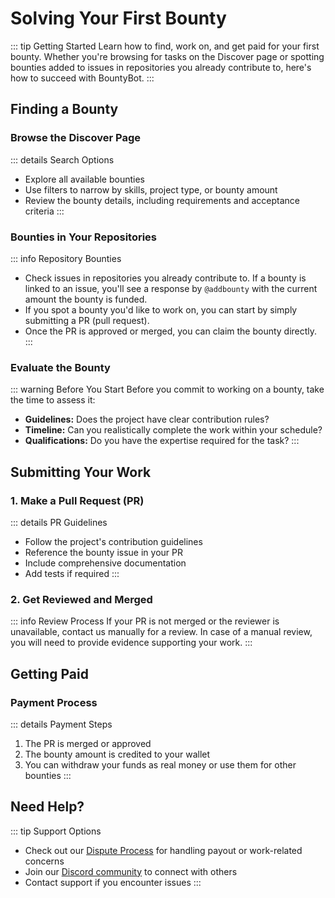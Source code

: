 # Solving Your First Bounty

::: tip Getting Started
Learn how to find, work on, and get paid for your first bounty. Whether you're browsing for tasks on the Discover page or spotting bounties added to issues in repositories you already contribute to, here's how to succeed with BountyBot.
:::

## Finding a Bounty

### Browse the Discover Page

::: details Search Options
- Explore all available bounties
- Use filters to narrow by skills, project type, or bounty amount
- Review the bounty details, including requirements and acceptance criteria
:::

### Bounties in Your Repositories

::: info Repository Bounties
- Check issues in repositories you already contribute to. If a bounty is linked to an issue, you'll see a response by `@addbounty` with the current amount the bounty is funded.
- If you spot a bounty you'd like to work on, you can start by simply submitting a PR (pull request).
- Once the PR is approved or merged, you can claim the bounty directly.
:::

### Evaluate the Bounty

::: warning Before You Start
Before you commit to working on a bounty, take the time to assess it:

- **Guidelines:** Does the project have clear contribution rules?
- **Timeline:** Can you realistically complete the work within your schedule?
- **Qualifications:** Do you have the expertise required for the task?
:::

## Submitting Your Work

### 1. Make a Pull Request (PR)

::: details PR Guidelines
- Follow the project's contribution guidelines
- Reference the bounty issue in your PR
- Include comprehensive documentation
- Add tests if required
:::

### 2. Get Reviewed and Merged

::: info Review Process
If your PR is not merged or the reviewer is unavailable, contact us manually for a review. In case of a manual review, you will need to provide evidence supporting your work.
:::

## Getting Paid

### Payment Process

::: details Payment Steps
1. The PR is merged or approved
2. The bounty amount is credited to your wallet
3. You can withdraw your funds as real money or use them for other bounties
:::

## Need Help?

::: tip Support Options
- Check out our [Dispute Process](/guide/dispute-process) for handling payout or work-related concerns
- Join our [Discord community](https://discord.gg/pyundXvsQn) to connect with others
- Contact support if you encounter issues
:::
